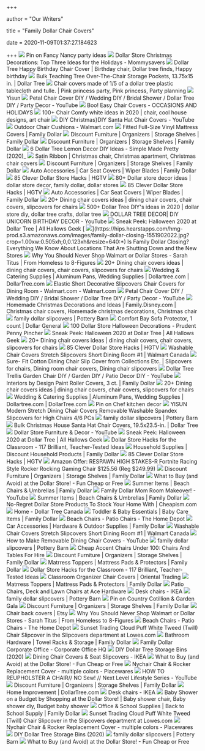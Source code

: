 +++
        
author = "Our Writers"
        
title = "Family Dollar Chair Covers"
        
date = 2020-11-09T01:37:27.184623
        
+++
[ ![](https://i.pinimg.com/474x/5b/82/c0/5b82c061402d523ddb3dc09b99bfd8e7--th-birthday-birthday-party-ideas.jpg)](https://i.pinimg.com/474x/5b/82/c0/5b82c061402d523ddb3dc09b99bfd8e7--th-birthday-birthday-party-ideas.jpg) Pin on Fancy Nancy party ideas
[ ![](http://www.mommysavers.com/wp-content/uploads/2013/12/Dollar-decor.png)](http://www.mommysavers.com/wp-content/uploads/2013/12/Dollar-decor.png) Dollar Store Christmas Decorations: Top Three Ideas for the Holidays -  Mommysavers
[ ![](https://i.pinimg.com/originals/37/21/47/37214737d8c692c2e8e39000e5c20466.jpg)](https://i.pinimg.com/originals/37/21/47/37214737d8c692c2e8e39000e5c20466.jpg) Dollar Tree Happy Birthday Chair Cover | Birthday chair, Dollar tree finds,  Happy birthday
[ ![](https://www.dollartree.com/ccstore/v1/images/?source=/file/v5331841470692448000/products/252646.jpg&height=100&width=100)](https://www.dollartree.com/ccstore/v1/images/?source=/file/v5331841470692448000/products/252646.jpg&height=100&width=100) Bulk Teaching Tree Over-The-Chair Storage Pockets, 13.75x15 in. | Dollar  Tree
[ ![](https://i.pinimg.com/originals/08/96/b1/0896b1e8300545a9cb9c63c52319b995.jpg)](https://i.pinimg.com/originals/08/96/b1/0896b1e8300545a9cb9c63c52319b995.jpg) Chair covers made of 1/5 of a dollar tree plastic tablecloth and tulle. |  Pink princess party, Pink princess, Party planning
[ ![](http://www.yisun-home.com/images/DF-COVR20-GY.jpg)](http://www.yisun-home.com/images/DF-COVR20-GY.jpg) Yisun
[ ![](https://i.ytimg.com/vi/o12lheoBG0E/maxresdefault.jpg)](https://i.ytimg.com/vi/o12lheoBG0E/maxresdefault.jpg) Petal Chair Cover DIY / Wedding DIY / Bridal Shower / Dollar Tree DIY /  Party Decor - YouTube
[ ![](https://i.pinimg.com/originals/0c/5f/94/0c5f9422cf26b26f2913b5ab605b9b4b.jpg)](https://i.pinimg.com/originals/0c/5f/94/0c5f9422cf26b26f2913b5ab605b9b4b.jpg) Boo! Easy Chair Covers - OCCASIONS AND HOLIDAYS
[ ![](https://i.pinimg.com/236x/ec/b9/e8/ecb9e8138b87f1434514911ce4c38c37.jpg)](https://i.pinimg.com/236x/ec/b9/e8/ecb9e8138b87f1434514911ce4c38c37.jpg) 100+ Chair Comfy white ideas in 2020 | chair, cool house designs, art chair
[ ![](https://i.ytimg.com/vi/BHG7lnOl15E/maxresdefault.jpg)](https://i.ytimg.com/vi/BHG7lnOl15E/maxresdefault.jpg) DIY Christmas}DIY Santa Hat Chair Covers - YouTube
[ ![](https://i5.walmartimages.com/asr/6bd5cc48-2268-4a4a-a064-d204f6c31eff_1.5196ffb6eb98567e0f3f1c28ce7bba3d.jpeg?odnHeight=200&odnWidth=200&odnBg=ffffff)](https://i5.walmartimages.com/asr/6bd5cc48-2268-4a4a-a064-d204f6c31eff_1.5196ffb6eb98567e0f3f1c28ce7bba3d.jpeg?odnHeight=200&odnWidth=200&odnBg=ffffff) Outdoor Chair Cushions - Walmart.com
[ ![](https://www.familydollar.com/ccstore/v1/images/?source=/file/v2223721615194073978/products/FD503337.jpg&height=300&width=300)](https://www.familydollar.com/ccstore/v1/images/?source=/file/v2223721615194073978/products/FD503337.jpg&height=300&width=300) Fitted Full-Size Vinyl Mattress Covers | Family Dollar
[ ![](https://www.familydollar.com/ccstore/v1/images/?source=/file/v7267418426401908117/products/FD3499599.jpg&height=300&width=300)](https://www.familydollar.com/ccstore/v1/images/?source=/file/v7267418426401908117/products/FD3499599.jpg&height=300&width=300) Discount Furniture | Organizers | Storage Shelves | Family Dollar
[ ![](https://www.familydollar.com/ccstore/v1/images/?source=/file/v5124432952462558998/products/FD600016.jpg&height=300&width=300)](https://www.familydollar.com/ccstore/v1/images/?source=/file/v5124432952462558998/products/FD600016.jpg&height=300&width=300) Discount Furniture | Organizers | Storage Shelves | Family Dollar
[ ![](https://simplemadepretty.com/wp-content/uploads/2019/07/Dollar-Tree-Chair-Covers-and-Pillows.jpg)](https://simplemadepretty.com/wp-content/uploads/2019/07/Dollar-Tree-Chair-Covers-and-Pillows.jpg) 6 Dollar Tree Lemon Decor DIY Ideas - Simple Made Pretty (2020)_
[ ![](https://i.pinimg.com/originals/4d/26/2a/4d262ae3e166ef6ac0b1b7e0c80b320b.png)](https://i.pinimg.com/originals/4d/26/2a/4d262ae3e166ef6ac0b1b7e0c80b320b.png) Satin Ribbon | Christmas chair, Christmas apartment, Christmas chair covers
[ ![](https://www.familydollar.com/ccstore/v1/images/?source=/file/v6781483304943201633/products/FD626114.jpg&height=300&width=300)](https://www.familydollar.com/ccstore/v1/images/?source=/file/v6781483304943201633/products/FD626114.jpg&height=300&width=300) Discount Furniture | Organizers | Storage Shelves | Family Dollar
[ ![](https://www.familydollar.com/ccstore/v1/images/?source=/file/v5337809938888320395/products/FD1599985.jpg&height=300&width=300)](https://www.familydollar.com/ccstore/v1/images/?source=/file/v5337809938888320395/products/FD1599985.jpg&height=300&width=300) Auto Accessories | Car Seat Covers | Wiper Blades | Family Dollar
[ ![](https://hgtvhome.sndimg.com/content/dam/images/hgtv/fullset/2018/7/18/0/Original_Jalynn-Baker-shiplap-planter-beauty-h.jpg.rend.hgtvcom.966.644.suffix/1531928841680.jpeg)](https://hgtvhome.sndimg.com/content/dam/images/hgtv/fullset/2018/7/18/0/Original_Jalynn-Baker-shiplap-planter-beauty-h.jpg.rend.hgtvcom.966.644.suffix/1531928841680.jpeg) 85 Clever Dollar Store Hacks | HGTV
[ ![](https://i.pinimg.com/474x/68/87/1b/68871b21c69d7027c46ac3b582eb15b2.jpg)](https://i.pinimg.com/474x/68/87/1b/68871b21c69d7027c46ac3b582eb15b2.jpg) 80+ Dollar store decor ideas | dollar store decor, family dollar, dollar  stores
[ ![](https://hgtvhome.sndimg.com/content/dam/images/hgtv/fullset/2019/3/6/0/Original_Jalynn-Baker_Hanging-Herb-Garden-beauty_V.jpg.rend.hgtvcom.616.822.suffix/1551895804574.jpeg)](https://hgtvhome.sndimg.com/content/dam/images/hgtv/fullset/2019/3/6/0/Original_Jalynn-Baker_Hanging-Herb-Garden-beauty_V.jpg.rend.hgtvcom.616.822.suffix/1551895804574.jpeg) 85 Clever Dollar Store Hacks | HGTV
[ ![](https://www.familydollar.com/ccstore/v1/images/?source=/file/v6051924216430823135/products/FD1505746.jpg&height=300&width=300)](https://www.familydollar.com/ccstore/v1/images/?source=/file/v6051924216430823135/products/FD1505746.jpg&height=300&width=300) Auto Accessories | Car Seat Covers | Wiper Blades | Family Dollar
[ ![](https://i.pinimg.com/236x/c2/39/f1/c239f18b8ceb07a075502c43718adb11--furniture-slipcovers-furniture-redo.jpg)](https://i.pinimg.com/236x/c2/39/f1/c239f18b8ceb07a075502c43718adb11--furniture-slipcovers-furniture-redo.jpg) 20+ Dining chair covers ideas | dining chair covers, chair covers,  slipcovers for chairs
[ ![](https://i.pinimg.com/236x/d2/7a/40/d27a406d1a20d4e7a62afb0193cb987b.jpg)](https://i.pinimg.com/236x/d2/7a/40/d27a406d1a20d4e7a62afb0193cb987b.jpg) 500+ Dollar Tree DIY's ideas in 2020 | dollar store diy, dollar tree  crafts, dollar tree
[ ![](https://i.ytimg.com/vi/qzVY9sMHEd4/maxresdefault.jpg)](https://i.ytimg.com/vi/qzVY9sMHEd4/maxresdefault.jpg) DOLLAR TREE DECOR| DIY UNICORN BIRTHDAY DECOR - YouTube
[ ![](https://www.allhallowsgeek.com/wp-content/uploads/2020/07/dollar-tree-iridescent-plastic-tombstone.jpg)](https://www.allhallowsgeek.com/wp-content/uploads/2020/07/dollar-tree-iridescent-plastic-tombstone.jpg) Sneak Peek: Halloween 2020 at Dollar Tree | All Hallows Geek
[ ![](https://hips.hearstapps.com/hmg-prod.s3.amazonaws.com/images/family-dollar-closing-1551902022.jpg?crop=1.00xw:0.505xh;0,0.123xh&resize=640:*)](https://hips.hearstapps.com/hmg-prod.s3.amazonaws.com/images/family-dollar-closing-1551902022.jpg?crop=1.00xw:0.505xh;0,0.123xh&resize=640:*) Is Family Dollar Closing? Everything We Know About Locations That Are  Shutting Down and the New Stores
[ ![](https://i2.wp.com/www.sarahtitus.com/wp-content/uploads/2013/12/NEVER-SHOP-WALMART.jpg)](https://i2.wp.com/www.sarahtitus.com/wp-content/uploads/2013/12/NEVER-SHOP-WALMART.jpg) Why You Should Never Shop Walmart or Dollar Stores - Sarah Titus | From  Homeless to 8-Figures
[ ![](https://i.pinimg.com/236x/15/f2/32/15f2327b682e345a4c692d438f3cba36--recover-chairs-how-to-reupholster-a-chair-seat.jpg)](https://i.pinimg.com/236x/15/f2/32/15f2327b682e345a4c692d438f3cba36--recover-chairs-how-to-reupholster-a-chair-seat.jpg) 20+ Dining chair covers ideas | dining chair covers, chair covers,  slipcovers for chairs
[ ![](https://www.dollartree.com/file/general/sbb_weddings_catering_events_20190303.jpg)](https://www.dollartree.com/file/general/sbb_weddings_catering_events_20190303.jpg) Wedding & Catering Supplies | Aluminum Pans, Wedding Supplies |  Dollartree.com | DollarTree.com
[ ![](https://i5.walmartimages.com/asr/00affa51-3d8c-4f63-8aac-b674873f6418_1.8b0c4238fb97bf712386fa00f5d09e31.jpeg)](https://i5.walmartimages.com/asr/00affa51-3d8c-4f63-8aac-b674873f6418_1.8b0c4238fb97bf712386fa00f5d09e31.jpeg) Elastic Short Decorative Slipcovers Chair Covers for Dining Room -  Walmart.com - Walmart.com
[ ![](https://i.ytimg.com/vi/o12lheoBG0E/hqdefault.jpg)](https://i.ytimg.com/vi/o12lheoBG0E/hqdefault.jpg) Petal Chair Cover DIY / Wedding DIY / Bridal Shower / Dollar Tree DIY /  Party Decor - YouTube
[ ![](https://i.pinimg.com/originals/7b/f4/ab/7bf4aba1cdcf4e7442dd55fbeb741f75.jpg)](https://i.pinimg.com/originals/7b/f4/ab/7bf4aba1cdcf4e7442dd55fbeb741f75.jpg) Homemade Christmas Decorations and Ideas | Family.Disney.com | Christmas chair  covers, Homemade christmas decorations, Christmas chair
[ ![](https://assets.pbimgs.com/pbimgs/rk/images/dp/wcm/202042/0019/pb-comfort-roll-arm-slipcovered-3-piece-l-sectional-i.jpg)](https://assets.pbimgs.com/pbimgs/rk/images/dp/wcm/202042/0019/pb-comfort-roll-arm-slipcovered-3-piece-l-sectional-i.jpg) family dollar slipcovers | Pottery Barn
[ ![](https://www.dollargeneral.com/media/catalog/product/cache/6e5ff7de2a46bb5e4325e62839d28016/2/1/21811401.1.jpg)](https://www.dollargeneral.com/media/catalog/product/cache/6e5ff7de2a46bb5e4325e62839d28016/2/1/21811401.1.jpg) Comfort Bay Sofa Protector, 1 count | Dollar General
[ ![](https://i2.wp.com/prudentpennypincher.com/wp-content/uploads/2018/08/dollar-store-halloween-decor-ideas.jpg)](https://i2.wp.com/prudentpennypincher.com/wp-content/uploads/2018/08/dollar-store-halloween-decor-ideas.jpg) 100 Dollar Store Halloween Decorations - Prudent Penny Pincher
[ ![](https://www.allhallowsgeek.com/wp-content/uploads/2020/07/dollar-tree-halloween-chair-covers.jpg)](https://www.allhallowsgeek.com/wp-content/uploads/2020/07/dollar-tree-halloween-chair-covers.jpg) Sneak Peek: Halloween 2020 at Dollar Tree | All Hallows Geek
[ ![](https://i.pinimg.com/originals/3f/5d/b3/3f5db371614c1860e1db6dac1855a11d.jpg)](https://i.pinimg.com/originals/3f/5d/b3/3f5db371614c1860e1db6dac1855a11d.jpg) 20+ Dining chair covers ideas | dining chair covers, chair covers,  slipcovers for chairs
[ ![](https://hgtvhome.sndimg.com/content/dam/images/hgtv/fullset/2018/8/3/1/Original_cassidy-garcia_easy-home-upgrades-beauty_H.jpg.rend.hgtvcom.966.644.suffix/1533317802591.jpeg)](https://hgtvhome.sndimg.com/content/dam/images/hgtv/fullset/2018/8/3/1/Original_cassidy-garcia_easy-home-upgrades-beauty_H.jpg.rend.hgtvcom.966.644.suffix/1533317802591.jpeg) 85 Clever Dollar Store Hacks | HGTV
[ ![](https://i5.walmartimages.com/asr/2d305a07-8384-4184-be70-b0bf7cc3506f_1.5739e9e004e68f71083062819c86a10c.jpeg?odnHeight=2000&odnWidth=2000&odnBg=ffffff)](https://i5.walmartimages.com/asr/2d305a07-8384-4184-be70-b0bf7cc3506f_1.5739e9e004e68f71083062819c86a10c.jpeg?odnHeight=2000&odnWidth=2000&odnBg=ffffff) Washable Chair Covers Stretch Slipcovers Short Dining Room #1 | Walmart  Canada
[ ![](https://i.pinimg.com/originals/dc/20/98/dc209839b663db2a0eb9ebba15b8d4e2.jpg)](https://i.pinimg.com/originals/dc/20/98/dc209839b663db2a0eb9ebba15b8d4e2.jpg) Sure- Fit Cotton Dining Chair Slip Cover from Collections Etc. | Slipcovers  for chairs, Dining room chair covers, Dining chair slipcovers
[ ![](https://i.ytimg.com/vi/2QjM37-MoGg/maxresdefault.jpg)](https://i.ytimg.com/vi/2QjM37-MoGg/maxresdefault.jpg) Dollar Tree Trellis Garden Chair DIY / Garden DIY / Patio Decor DIY -  YouTube
[ ![](https://www.familydollar.com/ccstore/v1/images/?source=/file/v6809157436071936158/products/FD1124033.jpg&height=300&width=300)](https://www.familydollar.com/ccstore/v1/images/?source=/file/v6809157436071936158/products/FD1124033.jpg&height=300&width=300) Interiors by Design Paint Roller Covers, 3 ct. | Family Dollar
[ ![](https://i.pinimg.com/236x/a0/06/c6/a006c60a4186b322d0d9fb50941bba17--dining-room-chair-slipcovers-dining-room-chairs.jpg)](https://i.pinimg.com/236x/a0/06/c6/a006c60a4186b322d0d9fb50941bba17--dining-room-chair-slipcovers-dining-room-chairs.jpg) 20+ Dining chair covers ideas | dining chair covers, chair covers,  slipcovers for chairs
[ ![](https://www.dollartree.com/file/general/essentials_cleaning_supplies.jpg)](https://www.dollartree.com/file/general/essentials_cleaning_supplies.jpg) Wedding & Catering Supplies | Aluminum Pans, Wedding Supplies |  Dollartree.com | DollarTree.com
[ ![](https://i.pinimg.com/originals/92/3a/bb/923abbf4627ac007c8f8b12c8037e14e.jpg)](https://i.pinimg.com/originals/92/3a/bb/923abbf4627ac007c8f8b12c8037e14e.jpg) Pin on Chef kitchen decor
[ ![](http://www.yisun-home.com/images/DF-COVR20-GY_01.jpg)](http://www.yisun-home.com/images/DF-COVR20-GY_01.jpg) YISUN Modern Stretch Dining Chair Covers Removable Washable Spandex  Slipcovers for High Chairs 4/6 PCs
[ ![](https://assets.pbimgs.com/pbimgs/rk/images/dp/wcm/202044/0049/pb-comfort-slipcovered-ottoman-j.jpg)](https://assets.pbimgs.com/pbimgs/rk/images/dp/wcm/202044/0049/pb-comfort-slipcovered-ottoman-j.jpg) family dollar slipcovers | Pottery Barn
[ ![](https://www.dollartree.com/ccstore/v1/images/?source=/file/v8764875729427906872/products/206450.jpg&height=300&width=300)](https://www.dollartree.com/ccstore/v1/images/?source=/file/v8764875729427906872/products/206450.jpg&height=300&width=300) Bulk Christmas House Santa Hat Chair Covers, 19.5x23.5-in. | Dollar Tree
[ ![](https://i.ytimg.com/vi/cqgnH2KpwRk/hqdefault.jpg)](https://i.ytimg.com/vi/cqgnH2KpwRk/hqdefault.jpg) Dollar Store Furniture & Decor - YouTube
[ ![](https://www.allhallowsgeek.com/wp-content/uploads/2020/07/dollar-tree-happy-halloween-wall-sign.jpg)](https://www.allhallowsgeek.com/wp-content/uploads/2020/07/dollar-tree-happy-halloween-wall-sign.jpg) Sneak Peek: Halloween 2020 at Dollar Tree | All Hallows Geek
[ ![](https://s18670.pcdn.co/wp-content/uploads/Dollar_Store_Chair_Storage.jpg)](https://s18670.pcdn.co/wp-content/uploads/Dollar_Store_Chair_Storage.jpg) Dollar Store Hacks for the Classroom - 117 Brilliant, Teacher-Tested Ideas
[ ![](https://www.familydollar.com/file/general/FD_Household_Hero_M.jpg)](https://www.familydollar.com/file/general/FD_Household_Hero_M.jpg) Household Supplies | Discount Household Products | Family Dollar
[ ![](https://hgtvhome.sndimg.com/content/dam/images/hgtv/fullset/2019/9/11/1/Original_Sarah-Busby-Dollar-Store-Wedding-Frame-Lanterns-Beauty_h.jpg.rend.hgtvcom.231.174.suffix/1568236137783.jpeg)](https://hgtvhome.sndimg.com/content/dam/images/hgtv/fullset/2019/9/11/1/Original_Sarah-Busby-Dollar-Store-Wedding-Frame-Lanterns-Beauty_h.jpg.rend.hgtvcom.231.174.suffix/1568236137783.jpeg) 85 Clever Dollar Store Hacks | HGTV
[ ![](http://midwestcouponclippers.net/wp-content/uploads/2020/11/fortnight-chair.png)](http://midwestcouponclippers.net/wp-content/uploads/2020/11/fortnight-chair.png) Amazon Offer: RESPAWN HIGH STAKES-R Fortnite Racing Style Rocker Rocking  Gaming Chair $125.56 (Reg $249.99)
[ ![](https://www.familydollar.com/ccstore/v1/images/?source=/file/v6127489196705902535/products/FD600020.jpg&height=300&width=300)](https://www.familydollar.com/ccstore/v1/images/?source=/file/v6127489196705902535/products/FD600020.jpg&height=300&width=300) Discount Furniture | Organizers | Storage Shelves | Family Dollar
[ ![](https://funcheaporfree.com/wp-content/uploads/2020/03/What-to-Buy-at-the-Dollar-Store.png)](https://funcheaporfree.com/wp-content/uploads/2020/03/What-to-Buy-at-the-Dollar-Store.png) What to Buy (and Avoid) at the Dollar Store! - Fun Cheap or Free
[ ![](https://www.familydollar.com/file/general/FD_Summer-Hero_D.jpg)](https://www.familydollar.com/file/general/FD_Summer-Hero_D.jpg) Summer Items | Beach Chairs & Umbrellas | Family Dollar
[ ![](https://i.ytimg.com/vi/WggbF9CL7ss/hqdefault.jpg)](https://i.ytimg.com/vi/WggbF9CL7ss/hqdefault.jpg) Family Dollar Mom Room Makeover! - YouTube
[ ![](https://www.familydollar.com/file/general/FD_3A_Outdoor-Toys_D.jpg)](https://www.familydollar.com/file/general/FD_3A_Outdoor-Toys_D.jpg) Summer Items | Beach Chairs & Umbrellas | Family Dollar
[ ![](https://cdn.cheapism.com/images/Dollar_Store_Beats_Walmart.2e16d0ba.fill-1440x605.png)](https://cdn.cheapism.com/images/Dollar_Store_Beats_Walmart.2e16d0ba.fill-1440x605.png) No-Regret Dollar Store Products To Stock Your Home With | Cheapism.com
[ ![](https://d2vxgxvhgubbj8.cloudfront.net/thumbnails/4828/1574260834_1_Flv_1280x720_thumb_1.jpg)](https://d2vxgxvhgubbj8.cloudfront.net/thumbnails/4828/1574260834_1_Flv_1280x720_thumb_1.jpg) Home - Dollar Tree Canada
[ ![](https://www.familydollar.com/file/general/FD_Cat-Baby_M.jpg)](https://www.familydollar.com/file/general/FD_Cat-Baby_M.jpg) Toddler & Baby Essentials | Baby Care Items | Family Dollar
[ ![](https://images.homedepot-static.com/productImages/1d0382c7-9255-4877-b1d3-74ca7293c7d5/svn/gray-costway-beach-chairs-op3568-2gr-64_400.jpg)](https://images.homedepot-static.com/productImages/1d0382c7-9255-4877-b1d3-74ca7293c7d5/svn/gray-costway-beach-chairs-op3568-2gr-64_400.jpg) Beach Chairs - Patio Chairs - The Home Depot
[ ![](https://www.familydollar.com/file/general/FD_Auto_Hardware_Outdoors_Hero_M.jpg)](https://www.familydollar.com/file/general/FD_Auto_Hardware_Outdoors_Hero_M.jpg) Car Accessories | Hardware & Outdoor Supplies | Family Dollar
[ ![](https://i5.walmartimages.com/asr/dd4b2e71-9560-4e17-9dce-9a8be4f38195_1.87d886838edb9fb1b4a19ba07a1dcd3f.jpeg?odnHeight=2000&odnWidth=2000&odnBg=ffffff)](https://i5.walmartimages.com/asr/dd4b2e71-9560-4e17-9dce-9a8be4f38195_1.87d886838edb9fb1b4a19ba07a1dcd3f.jpeg?odnHeight=2000&odnWidth=2000&odnBg=ffffff) Washable Chair Covers Stretch Slipcovers Short Dining Room #1 | Walmart  Canada
[ ![](https://i.ytimg.com/vi/LCQBgF_D7LQ/maxresdefault.jpg)](https://i.ytimg.com/vi/LCQBgF_D7LQ/maxresdefault.jpg) How to Make Removable Dining Chair Covers - YouTube
[ ![](https://assets.pbimgs.com/pbimgs/rk/images/dp/wcm/202044/0056/torrey-all-weather-wicker-4-piece-square-arm-sectional-esp-j.jpg)](https://assets.pbimgs.com/pbimgs/rk/images/dp/wcm/202044/0056/torrey-all-weather-wicker-4-piece-square-arm-sectional-esp-j.jpg) family dollar slipcovers | Pottery Barn
[ ![](https://www.bluecresthire.co.uk/wp-content/uploads/2015/05/patio.png)](https://www.bluecresthire.co.uk/wp-content/uploads/2015/05/patio.png) Cheap Accent Chairs Under 100: Chairs And Tables For Hire
[ ![](https://www.familydollar.com/ccstore/v1/images/?source=/file/v1909010663436307145/products/FD3499597.jpg&height=300&width=300)](https://www.familydollar.com/ccstore/v1/images/?source=/file/v1909010663436307145/products/FD3499597.jpg&height=300&width=300) Discount Furniture | Organizers | Storage Shelves | Family Dollar
[ ![](https://www.familydollar.com/ccstore/v1/images/?source=/file/v313219149297867734/products/FD502240.jpg&height=300&width=300)](https://www.familydollar.com/ccstore/v1/images/?source=/file/v313219149297867734/products/FD502240.jpg&height=300&width=300) Matrress Toppers | Mattress Pads & Protectors | Family Dollar
[ ![](https://s18670.pcdn.co/wp-content/uploads/Dollar_Store_Hack_Foam_Dice-800x500.jpg)](https://s18670.pcdn.co/wp-content/uploads/Dollar_Store_Hack_Foam_Dice-800x500.jpg) Dollar Store Hacks for the Classroom - 117 Brilliant, Teacher-Tested Ideas
[ ![](https://s7.orientaltrading.com/is/image/OrientalTrading/VIEWER_ZOOM/classroom-organizer-chair-covers~62_7074a)](https://s7.orientaltrading.com/is/image/OrientalTrading/VIEWER_ZOOM/classroom-organizer-chair-covers~62_7074a) Classroom Organizer Chair Covers | Oriental Trading
[ ![](https://www.familydollar.com/ccstore/v1/images/?source=/file/v21745281916627072/products/FD503339.jpg&height=300&width=300)](https://www.familydollar.com/ccstore/v1/images/?source=/file/v21745281916627072/products/FD503339.jpg&height=300&width=300) Matrress Toppers | Mattress Pads & Protectors | Family Dollar
[ ![](https://cdn-tp3.mozu.com/24645-37138/cms/37138/files/6526eb45-eed5-418a-bb0a-c6afe2e0bdf6?max=250&quality=80&_mzcb=_1598993681023)](https://cdn-tp3.mozu.com/24645-37138/cms/37138/files/6526eb45-eed5-418a-bb0a-c6afe2e0bdf6?max=250&quality=80&_mzcb=_1598993681023) Patio Chairs, Deck and Lawn Chairs at Ace Hardware
[ ![](https://www.ikea.com/nl/en/images/products/langfjall-office-chair-with-armrests-gunnared-light-green-white__0725801_PE735054_S5.JPG?f=xxs)](https://www.ikea.com/nl/en/images/products/langfjall-office-chair-with-armrests-gunnared-light-green-white__0725801_PE735054_S5.JPG?f=xxs) Desk chairs - IKEA
[ ![](https://assets.pbimgs.com/pbimgs/rk/images/dp/wcm/202022/0013/pb-basic-slipcovered-sofa-i.jpg)](https://assets.pbimgs.com/pbimgs/rk/images/dp/wcm/202022/0013/pb-basic-slipcovered-sofa-i.jpg) family dollar slipcovers | Pottery Barn
[ ![](https://i.pinimg.com/originals/24/64/bf/2464bf492c59e486d4fcef54b92419d5.jpg)](https://i.pinimg.com/originals/24/64/bf/2464bf492c59e486d4fcef54b92419d5.jpg) Pin on Country Cotillion & Garden Gala
[ ![](https://www.familydollar.com/ccstore/v1/images/?source=/file/v6778874971951630646/products/FD3400985.jpg&height=300&width=300)](https://www.familydollar.com/ccstore/v1/images/?source=/file/v6778874971951630646/products/FD3400985.jpg&height=300&width=300) Discount Furniture | Organizers | Storage Shelves | Family Dollar
[ ![](https://i.etsystatic.com/21812921/d/il/4882a8/2584778012/il_340x270.2584778012_e4ak.jpg?version=0)](https://i.etsystatic.com/21812921/d/il/4882a8/2584778012/il_340x270.2584778012_e4ak.jpg?version=0) Chair back covers | Etsy
[ ![](https://i2.wp.com/www.sarahtitus.com/wp-content/uploads/2013/12/SHOP-AT-WALMART.jpg)](https://i2.wp.com/www.sarahtitus.com/wp-content/uploads/2013/12/SHOP-AT-WALMART.jpg) Why You Should Never Shop Walmart or Dollar Stores - Sarah Titus | From  Homeless to 8-Figures
[ ![](https://images.homedepot-static.com/productImages/15f614b3-e440-4c37-a110-f0dc8589618a/svn/blue-red-margaritaville-beach-chairs-630250-1-e4_400.jpg)](https://images.homedepot-static.com/productImages/15f614b3-e440-4c37-a110-f0dc8589618a/svn/blue-red-margaritaville-beach-chairs-630250-1-e4_400.jpg) Beach Chairs - Patio Chairs - The Home Depot
[ ![](https://mobileimages.lowes.com/product/converted/100244/1002448562.jpg?size=lg)](https://mobileimages.lowes.com/product/converted/100244/1002448562.jpg?size=lg) Sunset Trading Cloud Puff White Tweed (Twill) Chair Slipcover in the  Slipcovers department at Lowes.com
[ ![](https://www.familydollar.com/ccstore/v1/images/?source=/file/v7023848053731636599/products/FD1140042_v1.jpg&height=300&width=300)](https://www.familydollar.com/ccstore/v1/images/?source=/file/v7023848053731636599/products/FD1140042_v1.jpg&height=300&width=300) Bathroom Hardware | Towel Racks & Storage | Family Dollar
[ ![](https://corporateofficehq.com/ezoimgfmt/mk0corporateoffeqw1y.kinstacdn.com/wp-content/uploads/2012/08/family-2.jpg?ezimgfmt=rs:299x169/rscb1/ng:webp/ngcb1)](https://corporateofficehq.com/ezoimgfmt/mk0corporateoffeqw1y.kinstacdn.com/wp-content/uploads/2012/08/family-2.jpg?ezimgfmt=rs:299x169/rscb1/ng:webp/ngcb1) Family Dollar Corporate Office - Corporate Office HQ
[ ![](https://simplemadepretty.com/wp-content/uploads/2017/01/Dollar-Tree-Closet-Organization.jpg)](https://simplemadepretty.com/wp-content/uploads/2017/01/Dollar-Tree-Closet-Organization.jpg) DIY Dollar Tree Storage Bins (2020)
[ ![](https://www.ikea.com/us/en/images/products/henriksdal-chair-cover-long-blekinge-white__0143756_PE303255_S5.JPG?f=xxs)](https://www.ikea.com/us/en/images/products/henriksdal-chair-cover-long-blekinge-white__0143756_PE303255_S5.JPG?f=xxs) Dining Chair Covers & Seat Slipcovers - IKEA
[ ![](https://2.bp.blogspot.com/-Cp64cElLLxA/Ud-tO4K4EdI/AAAAAAAAfqo/k9ZjjBDKOoQ/s1600/photo+4-5.JPG)](https://2.bp.blogspot.com/-Cp64cElLLxA/Ud-tO4K4EdI/AAAAAAAAfqo/k9ZjjBDKOoQ/s1600/photo+4-5.JPG) What to Buy (and Avoid) at the Dollar Store! - Fun Cheap or Free
[ ![](https://cdn.shopify.com/s/files/1/1183/5488/products/TS798-933x800_2000x.jpg?v=1571289183)](https://cdn.shopify.com/s/files/1/1183/5488/products/TS798-933x800_2000x.jpg?v=1571289183) Nychair Chair & Rocker Replacement Cover - multiple colors - Placewares
[ ![](https://i.ytimg.com/vi/hZNqG3KYs6U/maxresdefault.jpg)](https://i.ytimg.com/vi/hZNqG3KYs6U/maxresdefault.jpg) HOW TO REUPHOLSTER A CHAIR// NO Sew! // Next Level Lifestyle Series -  YouTube
[ ![](https://www.familydollar.com/ccstore/v1/images/?source=/file/v4245379362756775675/products/FD3499598.jpg&height=300&width=300)](https://www.familydollar.com/ccstore/v1/images/?source=/file/v4245379362756775675/products/FD3499598.jpg&height=300&width=300) Discount Furniture | Organizers | Storage Shelves | Family Dollar
[ ![](https://www.dollartree.com/ccstore/v1/images/?source=/file/v8508341247190202436/products/195860.jpg&height=940&width=940)](https://www.dollartree.com/ccstore/v1/images/?source=/file/v8508341247190202436/products/195860.jpg&height=940&width=940) Home Improvement | DollarTree.com
[ ![](https://www.ikea.com/nl/en/images/products/vallfjallet-office-chair-with-arm-headrest-gunnared-grey__0924389_PE788563_S5.JPG?f=xxs)](https://www.ikea.com/nl/en/images/products/vallfjallet-office-chair-with-arm-headrest-gunnared-grey__0924389_PE788563_S5.JPG?f=xxs) Desk chairs - IKEA
[ ![](https://i.pinimg.com/originals/3d/a0/68/3da0689abdfd77796c64a3db3d4e486f.jpg)](https://i.pinimg.com/originals/3d/a0/68/3da0689abdfd77796c64a3db3d4e486f.jpg) Baby Shower on a Budget by Shopping at the Dollar Store! | Baby shower chair,  Baby shower diy, Budget baby shower
[ ![](https://www.familydollar.com/file/general/FD_Office_School_Supplies_Hero_M.jpg)](https://www.familydollar.com/file/general/FD_Office_School_Supplies_Hero_M.jpg) Office & School Supplies | Back to School Supply | Family Dollar
[ ![](https://mobileimages.lowes.com/product/converted/100293/1002937116.jpg?size=lg)](https://mobileimages.lowes.com/product/converted/100293/1002937116.jpg?size=lg) Sunset Trading Cloud Puff White Tweed (Twill) Chair Slipcover in the  Slipcovers department at Lowes.com
[ ![](https://cdn.shopify.com/s/files/1/1183/5488/products/IMG_3423_600x.PNG?v=1571289183)](https://cdn.shopify.com/s/files/1/1183/5488/products/IMG_3423_600x.PNG?v=1571289183) Nychair Chair & Rocker Replacement Cover - multiple colors - Placewares
[ ![](https://simplemadepretty.com/wp-content/uploads/2017/01/Organize-Dollar-Tree-Bins-700x700.jpg)](https://simplemadepretty.com/wp-content/uploads/2017/01/Organize-Dollar-Tree-Bins-700x700.jpg) DIY Dollar Tree Storage Bins (2020)
[ ![](https://assets.pbimgs.com/pbimgs/rk/images/dp/wcm/202034/0354/torrey-all-weather-wicker-sectional-ottoman-charcoal-gray-j.jpg)](https://assets.pbimgs.com/pbimgs/rk/images/dp/wcm/202034/0354/torrey-all-weather-wicker-sectional-ottoman-charcoal-gray-j.jpg) family dollar slipcovers | Pottery Barn
[ ![](https://3.bp.blogspot.com/-M86MWTJPAnk/Ud-mnL4T7MI/AAAAAAAAfnQ/fy6PecRPaSA/s1600/brushes.JPG)](https://3.bp.blogspot.com/-M86MWTJPAnk/Ud-mnL4T7MI/AAAAAAAAfnQ/fy6PecRPaSA/s1600/brushes.JPG) What to Buy (and Avoid) at the Dollar Store! - Fun Cheap or Free

